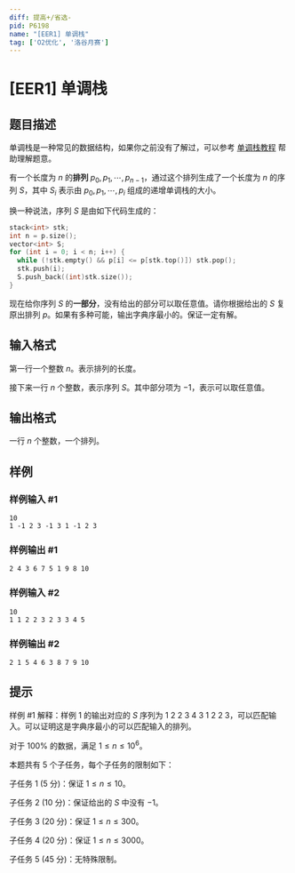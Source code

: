 ```yaml
---
diff: 提高+/省选-
pid: P6198
name: "[EER1] 单调栈"
tag: ['O2优化', '洛谷月赛']
---
```

# [EER1] 单调栈
## 题目描述

单调栈是一种常见的数据结构，如果你之前没有了解过，可以参考 [单调栈教程](https://www.luogu.com.cn/problemnew/solution/P5788) 帮助理解题意。

有一个长度为 $n$ 的**排列** $p_0, p_1, \cdots, p_{n-1}$，通过这个排列生成了一个长度为 $n$ 的序列 $S$，其中 $S_i$ 表示由 $p_0, p_1, \cdots, p_i$ 组成的递增单调栈的大小。

换一种说法，序列 $S$ 是由如下代码生成的：
```cpp
stack<int> stk;
int n = p.size();
vector<int> S;
for (int i = 0; i < n; i++) {
  while (!stk.empty() && p[i] <= p[stk.top()]) stk.pop();
  stk.push(i);
  S.push_back((int)stk.size());
}
```

现在给你序列 $S$ 的**一部分**，没有给出的部分可以取任意值。请你根据给出的 $S$ 复原出排列 $p$。如果有多种可能，输出字典序最小的。保证一定有解。

## 输入格式

第一行一个整数 $n$。表示排列的长度。

接下来一行 $n$ 个整数，表示序列 $S$。其中部分项为 $-1$，表示可以取任意值。
## 输出格式

一行 $n$ 个整数，一个排列。


## 样例

### 样例输入 #1
```
10
1 -1 2 3 -1 3 1 -1 2 3 

```
### 样例输出 #1
```
2 4 3 6 7 5 1 9 8 10

```
### 样例输入 #2
```
10
1 1 2 2 3 2 3 3 4 5 

```
### 样例输出 #2
```
2 1 5 4 6 3 8 7 9 10

```
## 提示

样例 #1 解释：样例 $1$ 的输出对应的 $S$ 序列为 1 2 2 3 4 3 1 2 2 3，可以匹配输入。可以证明这是字典序最小的可以匹配输入的排列。


对于 $100\%$ 的数据，满足 $1 \leq n \leq 10^6$。

本题共有 $5$ 个子任务，每个子任务的限制如下：

子任务 $1$ ($5$ 分)：保证 $1 \leq n \leq 10$。

子任务 $2$ ($10$ 分)：保证给出的 $S$ 中没有 $-1$。

子任务 $3$ ($20$ 分)：保证 $1 \leq n \leq 300$。

子任务 $4$ ($20$ 分)：保证 $1 \leq n \leq 3000$。

子任务 $5$ ($45$ 分)：无特殊限制。

